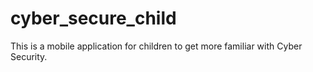 # cyber_secure_child
This is a mobile application for children to get more familiar with Cyber Security.
